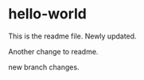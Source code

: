 # hello-world
This is the readme file.
Newly updated.

Another change to readme.

new branch changes.
